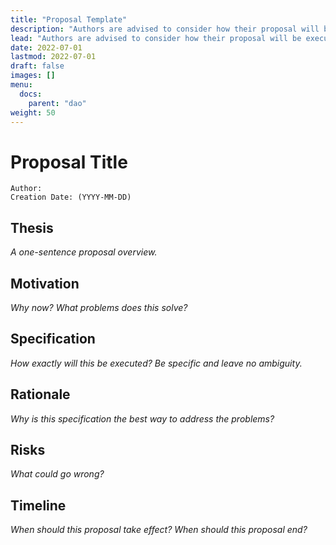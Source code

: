 ```yaml
---
title: "Proposal Template"
description: "Authors are advised to consider how their proposal will be executed in detail. This template is a suggestion—proposal authors can deviate from it."
lead: "Authors are advised to consider how their proposal will be executed in detail. This template is a suggestion—proposal authors can deviate from it. <a href='/downloads/template.md' download>Download here.</a>"
date: 2022-07-01
lastmod: 2022-07-01
draft: false
images: []
menu:
  docs:
    parent: "dao"
weight: 50
---
```


# Proposal Title

```
Author:
Creation Date: (YYYY-MM-DD)
```

## Thesis

*A one-sentence proposal overview.*

## Motivation

*Why now? What problems does this solve?*

## Specification

*How exactly will this be executed? Be specific and leave no ambiguity.*

## Rationale

*Why is this specification the best way to address the problems?*

## Risks

*What could go wrong?*

## Timeline

*When should this proposal take effect? When should this proposal end?*
